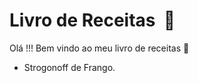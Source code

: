 # Livro de Receitas ​ :beer:

Olá !!! Bem vindo ao meu livro de receitas :beer:

- Strogonoff de Frango.

